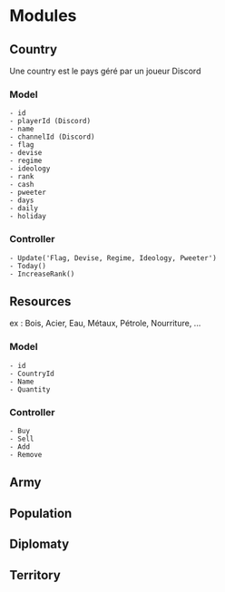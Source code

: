# Modules

## Country

Une country est le pays géré par un joueur Discord

### Model
    - id
    - playerId (Discord)
    - name
    - channelId (Discord)
    - flag
    - devise
    - regime
    - ideology
    - rank
    - cash
    - pweeter
    - days
    - daily
    - holiday

### Controller
    - Update('Flag, Devise, Regime, Ideology, Pweeter')
    - Today()
    - IncreaseRank()


## Resources

ex : Bois, Acier, Eau, Métaux, Pétrole, Nourriture, ...

### Model
    - id
    - CountryId
    - Name
    - Quantity

### Controller
    - Buy
    - Sell
    - Add
    - Remove

## Army

## Population

## Diplomaty

## Territory

##

